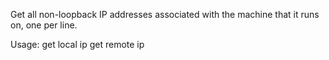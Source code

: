 Get all non-loopback IP addresses associated
with the machine that it runs on, one per line.

Usage:
    get local ip
    get remote ip
